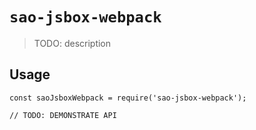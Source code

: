 # `sao-jsbox-webpack`

> TODO: description

## Usage

```
const saoJsboxWebpack = require('sao-jsbox-webpack');

// TODO: DEMONSTRATE API
```
